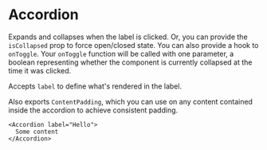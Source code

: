 Accordion
====

      
Expands and collapses when the label is clicked. Or, you can provide the `isCollapsed` prop to force open/closed state. You can also provide a hook to `onToggle`. Your `onToggle` function will be called with one parameter, a boolean representing whether the component is currently collapsed at the time it was clicked.

Accepts `label` to define what's rendered in the label.

Also exports `ContentPadding`, which you can use on any content contained inside the accordion to achieve consistent padding.

```
<Accordion label="Hello">
  Some content
</Accordion>
```
